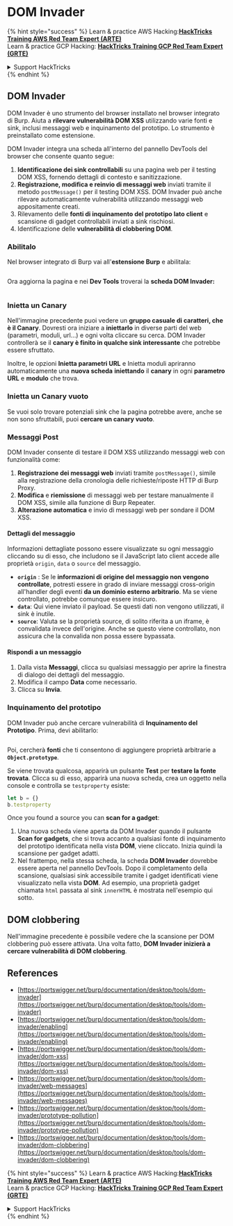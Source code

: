 # DOM Invader

{% hint style="success" %}
Learn & practice AWS Hacking:<img src="/.gitbook/assets/arte.png" alt="" data-size="line">[**HackTricks Training AWS Red Team Expert (ARTE)**](https://training.hacktricks.xyz/courses/arte)<img src="/.gitbook/assets/arte.png" alt="" data-size="line">\
Learn & practice GCP Hacking: <img src="/.gitbook/assets/grte.png" alt="" data-size="line">[**HackTricks Training GCP Red Team Expert (GRTE)**<img src="/.gitbook/assets/grte.png" alt="" data-size="line">](https://training.hacktricks.xyz/courses/grte)

<details>

<summary>Support HackTricks</summary>

* Check the [**subscription plans**](https://github.com/sponsors/carlospolop)!
* **Join the** 💬 [**Discord group**](https://discord.gg/hRep4RUj7f) or the [**telegram group**](https://t.me/peass) or **follow** us on **Twitter** 🐦 [**@hacktricks\_live**](https://twitter.com/hacktricks\_live)**.**
* **Share hacking tricks by submitting PRs to the** [**HackTricks**](https://github.com/carlospolop/hacktricks) and [**HackTricks Cloud**](https://github.com/carlospolop/hacktricks-cloud) github repos.

</details>
{% endhint %}

## DOM Invader

DOM Invader è uno strumento del browser installato nel browser integrato di Burp. Aiuta a **rilevare vulnerabilità DOM XSS** utilizzando varie fonti e sink, inclusi messaggi web e inquinamento del prototipo. Lo strumento è preinstallato come estensione.

DOM Invader integra una scheda all'interno del pannello DevTools del browser che consente quanto segue:

1. **Identificazione dei sink controllabili** su una pagina web per il testing DOM XSS, fornendo dettagli di contesto e sanitizzazione.
2. **Registrazione, modifica e reinvio di messaggi web** inviati tramite il metodo `postMessage()` per il testing DOM XSS. DOM Invader può anche rilevare automaticamente vulnerabilità utilizzando messaggi web appositamente creati.
3. Rilevamento delle **fonti di inquinamento del prototipo lato client** e scansione di gadget controllabili inviati a sink rischiosi.
4. Identificazione delle **vulnerabilità di clobbering DOM**.

### Abilitalo

Nel browser integrato di Burp vai all'**estensione Burp** e abilitala:

<figure><img src="../../.gitbook/assets/image (1129).png" alt=""><figcaption></figcaption></figure>

Ora aggiorna la pagina e nei **Dev Tools** troverai la **scheda DOM Invader:**

<figure><img src="../../.gitbook/assets/image (695).png" alt=""><figcaption></figcaption></figure>

### Inietta un Canary

Nell'immagine precedente puoi vedere un **gruppo casuale di caratteri, che è il Canary**. Dovresti ora iniziare a **iniettarlo** in diverse parti del web (parametri, moduli, url...) e ogni volta cliccare su cerca. DOM Invader controllerà se il **canary è finito in qualche sink interessante** che potrebbe essere sfruttato.

Inoltre, le opzioni **Inietta parametri URL** e Inietta moduli apriranno automaticamente una **nuova scheda** **iniettando** il **canary** in ogni **parametro URL** e **modulo** che trova.

### Inietta un Canary vuoto

Se vuoi solo trovare potenziali sink che la pagina potrebbe avere, anche se non sono sfruttabili, puoi **cercare un canary vuoto**.

### Messaggi Post

DOM Invader consente di testare il DOM XSS utilizzando messaggi web con funzionalità come:

1. **Registrazione dei messaggi web** inviati tramite `postMessage()`, simile alla registrazione della cronologia delle richieste/riposte HTTP di Burp Proxy.
2. **Modifica** e **riemissione** di messaggi web per testare manualmente il DOM XSS, simile alla funzione di Burp Repeater.
3. **Alterazione automatica** e invio di messaggi web per sondare il DOM XSS.

#### Dettagli del messaggio

Informazioni dettagliate possono essere visualizzate su ogni messaggio cliccando su di esso, che includono se il JavaScript lato client accede alle proprietà `origin`, `data` o `source` del messaggio.

* **`origin`** : Se le **informazioni di origine del messaggio non vengono controllate**, potresti essere in grado di inviare messaggi cross-origin all'handler degli eventi **da un dominio esterno arbitrario**. Ma se viene controllato, potrebbe comunque essere insicuro.
* **`data`**: Qui viene inviato il payload. Se questi dati non vengono utilizzati, il sink è inutile.
* **`source`**: Valuta se la proprietà source, di solito riferita a un iframe, è convalidata invece dell'origine. Anche se questo viene controllato, non assicura che la convalida non possa essere bypassata.

#### Rispondi a un messaggio

1. Dalla vista **Messaggi**, clicca su qualsiasi messaggio per aprire la finestra di dialogo dei dettagli del messaggio.
2. Modifica il campo **Data** come necessario.
3. Clicca su **Invia**.

### Inquinamento del prototipo

DOM Invader può anche cercare vulnerabilità di **Inquinamento del Prototipo**. Prima, devi abilitarlo:

<figure><img src="../../.gitbook/assets/image (1026).png" alt=""><figcaption></figcaption></figure>

Poi, cercherà **fonti** che ti consentono di aggiungere proprietà arbitrarie a **`Object.prototype`**.

Se viene trovata qualcosa, apparirà un pulsante **Test** per **testare la fonte trovata**. Clicca su di esso, apparirà una nuova scheda, crea un oggetto nella console e controlla se `testproperty` esiste:
```javascript
let b = {}
b.testproperty
```
Once you found a source you can **scan for a gadget**:

1. Una nuova scheda viene aperta da DOM Invader quando il pulsante **Scan for gadgets**, che si trova accanto a qualsiasi fonte di inquinamento del prototipo identificata nella vista **DOM**, viene cliccato. Inizia quindi la scansione per gadget adatti.
2. Nel frattempo, nella stessa scheda, la scheda **DOM Invader** dovrebbe essere aperta nel pannello DevTools. Dopo il completamento della scansione, qualsiasi sink accessibile tramite i gadget identificati viene visualizzato nella vista **DOM**. Ad esempio, una proprietà gadget chiamata `html` passata al sink `innerHTML` è mostrata nell'esempio qui sotto.

## DOM clobbering

Nell'immagine precedente è possibile vedere che la scansione per DOM clobbering può essere attivata. Una volta fatto, **DOM Invader inizierà a cercare vulnerabilità di DOM clobbering**.

## References

* [https://portswigger.net/burp/documentation/desktop/tools/dom-invader](https://portswigger.net/burp/documentation/desktop/tools/dom-invader)
* [https://portswigger.net/burp/documentation/desktop/tools/dom-invader/enabling](https://portswigger.net/burp/documentation/desktop/tools/dom-invader/enabling)
* [https://portswigger.net/burp/documentation/desktop/tools/dom-invader/dom-xss](https://portswigger.net/burp/documentation/desktop/tools/dom-invader/dom-xss)
* [https://portswigger.net/burp/documentation/desktop/tools/dom-invader/web-messages](https://portswigger.net/burp/documentation/desktop/tools/dom-invader/web-messages)
* [https://portswigger.net/burp/documentation/desktop/tools/dom-invader/prototype-pollution](https://portswigger.net/burp/documentation/desktop/tools/dom-invader/prototype-pollution)
* [https://portswigger.net/burp/documentation/desktop/tools/dom-invader/dom-clobbering](https://portswigger.net/burp/documentation/desktop/tools/dom-invader/dom-clobbering)

{% hint style="success" %}
Learn & practice AWS Hacking:<img src="/.gitbook/assets/arte.png" alt="" data-size="line">[**HackTricks Training AWS Red Team Expert (ARTE)**](https://training.hacktricks.xyz/courses/arte)<img src="/.gitbook/assets/arte.png" alt="" data-size="line">\
Learn & practice GCP Hacking: <img src="/.gitbook/assets/grte.png" alt="" data-size="line">[**HackTricks Training GCP Red Team Expert (GRTE)**<img src="/.gitbook/assets/grte.png" alt="" data-size="line">](https://training.hacktricks.xyz/courses/grte)

<details>

<summary>Support HackTricks</summary>

* Check the [**subscription plans**](https://github.com/sponsors/carlospolop)!
* **Join the** 💬 [**Discord group**](https://discord.gg/hRep4RUj7f) or the [**telegram group**](https://t.me/peass) or **follow** us on **Twitter** 🐦 [**@hacktricks\_live**](https://twitter.com/hacktricks\_live)**.**
* **Share hacking tricks by submitting PRs to the** [**HackTricks**](https://github.com/carlospolop/hacktricks) and [**HackTricks Cloud**](https://github.com/carlospolop/hacktricks-cloud) github repos.

</details>
{% endhint %}
